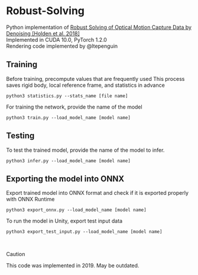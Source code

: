 # Robust-Solving
Python implementation of [Robust Solving of Optical Motion Capture Data by Denoising [Holden et al. 2018]](https://dl.acm.org/doi/10.1145/3197517.3201302) <br />
Implemented in CUDA 10.0, PyTorch 1.2.0 <br />
Rendering code implemented by @ltepenguin

## Training
Before training, precompute values that are frequently used
This process saves rigid body, local reference frame, and statistics in advance

```{sh}
python3 statistics.py --stats_name [file name]
```

For training the network, provide the name of the model
```{sh}
python3 train.py --load_model_name [model name]
```

## Testing
To test the trained model, provide the name of the model to infer.
```{sh}
python3 infer.py --load_model_name [model name]
```

## Exporting the model into ONNX
Export trained model into ONNX format and check if it is exported properly with ONNX Runtime
```{sh}
python3 export_onnx.py --load_model_name [model name]
```

To run the model in Unity, export test input data
```{sh}
python3 export_test_input.py --load_model_name [model name]
```
<br />

> [!CAUTION]
> This code was implemented in 2019. May be outdated.

